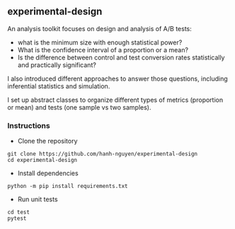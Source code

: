 ## experimental-design
An analysis toolkit focuses on design and analysis of A/B tests:
- what is the minimum size with enough statistical power?
- What is the confidence interval of a proportion or a mean?
- Is the difference between control and test conversion rates statistically and practically significant?

I also introduced different approaches to answer those questions, including inferential statistics and simulation.

I set up abstract classes to organize different types of metrics (proportion or mean) and tests (one sample vs two samples).

### Instructions

* Clone the repository

``` shell
git clone https://github.com/hanh-nguyen/experimental-design
cd experimental-design
```

* Install dependencies

``` shell
python -m pip install requirements.txt
```

* Run unit tests

``` shell
cd test
pytest
```